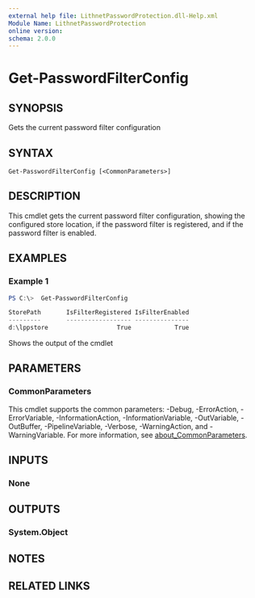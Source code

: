 ```yaml
---
external help file: LithnetPasswordProtection.dll-Help.xml
Module Name: LithnetPasswordProtection
online version:
schema: 2.0.0
---
```


# Get-PasswordFilterConfig

## SYNOPSIS
Gets the current password filter configuration

## SYNTAX

```
Get-PasswordFilterConfig [<CommonParameters>]
```

## DESCRIPTION
This cmdlet gets the current password filter configuration, showing the configured store location, if the password filter is registered, and if the password filter is enabled.

## EXAMPLES

### Example 1
```powershell
PS C:\>  Get-PasswordFilterConfig

StorePath       IsFilterRegistered IsFilterEnabled
---------       ------------------ ---------------
d:\lppstore                   True            True

```

Shows the output of the cmdlet

## PARAMETERS

### CommonParameters
This cmdlet supports the common parameters: -Debug, -ErrorAction, -ErrorVariable, -InformationAction, -InformationVariable, -OutVariable, -OutBuffer, -PipelineVariable, -Verbose, -WarningAction, and -WarningVariable. For more information, see [about_CommonParameters](http://go.microsoft.com/fwlink/?LinkID=113216).

## INPUTS

### None

## OUTPUTS

### System.Object
## NOTES

## RELATED LINKS
